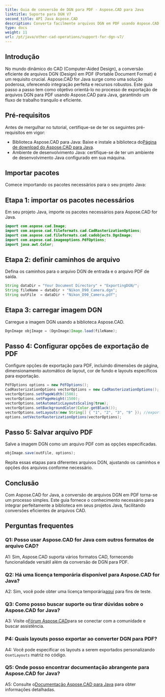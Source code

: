 ```yaml
---
title: Guia de conversão de DGN para PDF - Aspose.CAD para Java
linktitle: Suporte para DGN V7
second_title: API Java Aspose.CAD
description: Converta facilmente arquivos DGN em PDF usando Aspose.CAD para Java. Siga nosso guia passo a passo para integração perfeita e fluxo de trabalho eficiente.
type: docs
weight: 11
url: /pt/java/other-cad-operations/support-for-dgn-v7/
---
```

## Introdução

No mundo dinâmico do CAD (Computer-Aided Design), a conversão eficiente de arquivos DGN (Design) em PDF (Portable Document Format) é um requisito crucial. Aspose.CAD for Java surge como uma solução poderosa, oferecendo integração perfeita e recursos robustos. Este guia passo a passo tem como objetivo orientá-lo no processo de exportação de arquivos DGN para PDF usando Aspose.CAD para Java, garantindo um fluxo de trabalho tranquilo e eficiente.

## Pré-requisitos

Antes de mergulhar no tutorial, certifique-se de ter os seguintes pré-requisitos em vigor:
-  Biblioteca Aspose.CAD para Java: Baixe e instale a biblioteca do[Página de download do Aspose.CAD para Java](https://releases.aspose.com/cad/java/).
- Ambiente de desenvolvimento Java: certifique-se de ter um ambiente de desenvolvimento Java configurado em sua máquina.

## Importar pacotes

Comece importando os pacotes necessários para o seu projeto Java:

## Etapa 1: importar os pacotes necessários

Em seu projeto Java, importe os pacotes necessários para Aspose.CAD for Java.
```java
import com.aspose.cad.Image;
import com.aspose.cad.fileformats.cad.CadRasterizationOptions;
import com.aspose.cad.fileformats.cad.cadobjects.DgnImage;
import com.aspose.cad.imageoptions.PdfOptions;
import java.awt.Color;
```

## Etapa 2: definir caminhos de arquivo

Defina os caminhos para o arquivo DGN de entrada e o arquivo PDF de saída.

```java
String dataDir = "Your Document Directory" + "ExportingDGN/";
String fileName = dataDir + "Nikon_D90_Camera.dgn";
String outFile  = dataDir + "Nikon_D90_Camera.pdf";
```

## Etapa 3: carregar imagem DGN

Carregue a imagem DGN usando a biblioteca Aspose.CAD.

```java
DgnImage objImage = (DgnImage)Image.load(fileName);
```

## Passo 4: Configurar opções de exportação de PDF

Configure opções de exportação para PDF, incluindo dimensões de página, dimensionamento automático de layout, cor de fundo e layouts específicos para exportação.

```java
PdfOptions options = new PdfOptions();
CadRasterizationOptions vectorOptions = new CadRasterizationOptions();
vectorOptions.setPageWidth(1500);
vectorOptions.setPageHeight(1500);
vectorOptions.setAutomaticLayoutsScaling(true);
vectorOptions.setBackgroundColor(Color.getBlack());
vectorOptions.setLayouts(new String[] { "1", "2", "3", "9" }); //exportar apenas 4 (1,2,3 e 9) visualizações
options.setVectorRasterizationOptions(vectorOptions);
```

## Passo 5: Salvar arquivo PDF

Salve a imagem DGN como um arquivo PDF com as opções especificadas.

```java
objImage.save(outFile, options);
```

Repita essas etapas para diferentes arquivos DGN, ajustando os caminhos e opções dos arquivos conforme necessário.

## Conclusão

Com Aspose.CAD for Java, a conversão de arquivos DGN em PDF torna-se um processo simples. Este guia fornece o conhecimento necessário para integrar perfeitamente a biblioteca em seus projetos Java, facilitando conversões eficientes de arquivos CAD.

## Perguntas frequentes

### Q1: Posso usar Aspose.CAD for Java com outros formatos de arquivo CAD?

A1: Sim, Aspose.CAD suporta vários formatos CAD, fornecendo funcionalidade versátil além da conversão de DGN para PDF.

### Q2: Há uma licença temporária disponível para Aspose.CAD for Java?

 A2: Sim, você pode obter uma licença temporária[aqui](https://purchase.aspose.com/temporary-license/) para fins de teste.

### Q3: Como posso buscar suporte ou tirar dúvidas sobre o Aspose.CAD for Java?

 A3: Visite o[Fórum Aspose.CAD](https://forum.aspose.com/c/cad/19)para se conectar com a comunidade e buscar assistência.

### P4: Quais layouts posso exportar ao converter DGN para PDF?

 A4: Você pode especificar os layouts a serem exportados personalizando o`setLayouts` matriz no código.

### Q5: Onde posso encontrar documentação abrangente para Aspose.CAD for Java?

 A5: Consulte o[Documentação Aspose.CAD para Java](https://reference.aspose.com/cad/java/) para obter informações detalhadas.